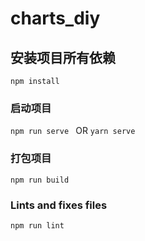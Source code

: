 # charts_diy

## 安装项目所有依赖
`npm install`

### 启动项目
`npm run serve ` OR `yarn serve`

### 打包项目
`npm run build`

### Lints and fixes files
`npm run lint`

